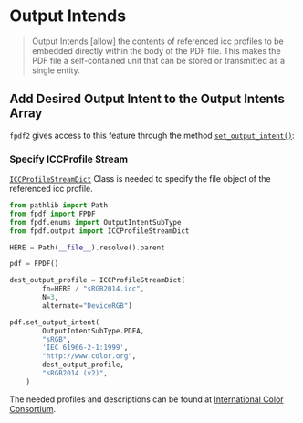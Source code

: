 # Output Intends #

> Output Intends [allow] the contents of referenced icc profiles to be embedded directly within the body of the PDF file. This makes the PDF file a self-contained unit that can be stored or transmitted as a single entity.

## Add Desired Output Intent to the Output Intents Array ##
`fpdf2` gives access to this feature through the method [`set_output_intent()`](https://py-pdf.github.io/fpdf2/fpdf/fpdf.html#fpdf.fpdf.FPDF.set_output_intent):

### Specify ICCProfile Stream ###
[`ICCProfileStreamDict`](https://py-pdf.github.io/fpdf2/fpdf/output.html#fpdf.output.output.ICCProfileStreamDict) Class is needed to specify the file object of the referenced icc profile.


```python
from pathlib import Path
from fpdf import FPDF
from fpdf.enums import OutputIntentSubType
from fpdf.output import ICCProfileStreamDict

HERE = Path(__file__).resolve().parent

pdf = FPDF()

dest_output_profile = ICCProfileStreamDict(
        fn=HERE / "sRGB2014.icc",
        N=3,
        alternate="DeviceRGB")

pdf.set_output_intent(
        OutputIntentSubType.PDFA,
        "sRGB",
        'IEC 61966-2-1:1999',
        "http://www.color.org",
        dest_output_profile,
        "sRGB2014 (v2)",
    )
```

The needed profiles and descriptions can be found at [International Color Consortium](https://color.org/).